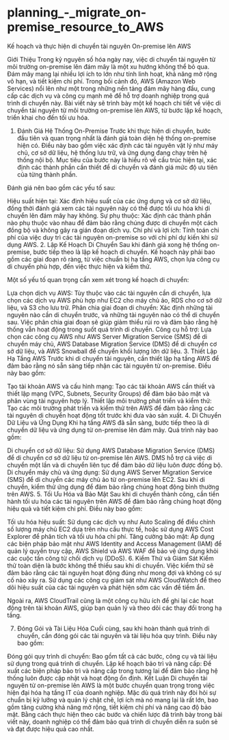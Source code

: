 # planning_-_migrate_on-premise_resource_to_AWS
Kế hoạch và thực hiện di chuyển tài nguyên On-premise lên AWS

Giới Thiệu
Trong kỷ nguyên số hóa ngày nay, việc di chuyển tài nguyên từ môi trường on-premise lên đám mây là một xu hướng không thể bỏ qua. Đám mây mang lại nhiều lợi ích to lớn như tính linh hoạt, khả năng mở rộng vô hạn, và tiết kiệm chi phí. Trong bối cảnh đó, AWS (Amazon Web Services) nổi lên như một trong những nền tảng đám mây hàng đầu, cung cấp các dịch vụ và công cụ mạnh mẽ để hỗ trợ doanh nghiệp trong quá trình di chuyển này. Bài viết này sẽ trình bày một kế hoạch chi tiết về việc di chuyển tài nguyên từ môi trường on-premise lên AWS, từ bước lập kế hoạch, triển khai cho đến tối ưu hóa.

1. Đánh Giá Hệ Thống On-Premise
Trước khi thực hiện di chuyển, bước đầu tiên và quan trọng nhất là đánh giá toàn diện hệ thống on-premise hiện có. Điều này bao gồm việc xác định các tài nguyên vật lý như máy chủ, cơ sở dữ liệu, hệ thống lưu trữ, và ứng dụng đang chạy trên hệ thống nội bộ. Mục tiêu của bước này là hiểu rõ về cấu trúc hiện tại, xác định các thành phần cần thiết để di chuyển và đánh giá mức độ ưu tiên của từng thành phần.

Đánh giá nên bao gồm các yếu tố sau:

Hiệu suất hiện tại: Xác định hiệu suất của các ứng dụng và cơ sở dữ liệu, đồng thời đánh giá xem các tài nguyên này có thể được tối ưu hóa khi di chuyển lên đám mây hay không.
Sự phụ thuộc: Xác định các thành phần nào phụ thuộc vào nhau để đảm bảo rằng chúng được di chuyển một cách đồng bộ và không gây ra gián đoạn dịch vụ.
Chi phí và lợi ích: Tính toán chi phí của việc duy trì các tài nguyên on-premise so với chi phí dự kiến khi sử dụng AWS.
2. Lập Kế Hoạch Di Chuyển
Sau khi đánh giá xong hệ thống on-premise, bước tiếp theo là lập kế hoạch di chuyển. Kế hoạch này phải bao gồm các giai đoạn rõ ràng, từ việc chuẩn bị hạ tầng AWS, chọn lựa công cụ di chuyển phù hợp, đến việc thực hiện và kiểm thử.

Một số yếu tố quan trọng cần xem xét trong kế hoạch di chuyển:

Lựa chọn dịch vụ AWS: Tùy thuộc vào các tài nguyên cần di chuyển, lựa chọn các dịch vụ AWS phù hợp như EC2 cho máy chủ ảo, RDS cho cơ sở dữ liệu, và S3 cho lưu trữ.
Phân chia giai đoạn di chuyển: Xác định những tài nguyên nào cần di chuyển trước, và những tài nguyên nào có thể di chuyển sau. Việc phân chia giai đoạn sẽ giúp giảm thiểu rủi ro và đảm bảo rằng hệ thống vẫn hoạt động trong suốt quá trình di chuyển.
Công cụ hỗ trợ: Lựa chọn các công cụ AWS như AWS Server Migration Service (SMS) để di chuyển máy chủ, AWS Database Migration Service (DMS) để di chuyển cơ sở dữ liệu, và AWS Snowball để chuyển khối lượng lớn dữ liệu.
3. Thiết Lập Hạ Tầng AWS
Trước khi di chuyển tài nguyên, cần thiết lập hạ tầng AWS để đảm bảo rằng nó sẵn sàng tiếp nhận các tài nguyên từ on-premise. Điều này bao gồm:

Tạo tài khoản AWS và cấu hình mạng: Tạo các tài khoản AWS cần thiết và thiết lập mạng (VPC, Subnets, Security Groups) để đảm bảo bảo mật và phân vùng tài nguyên hợp lý.
Thiết lập môi trường phát triển và kiểm thử: Tạo các môi trường phát triển và kiểm thử trên AWS để đảm bảo rằng các tài nguyên di chuyển hoạt động tốt trước khi đưa vào sản xuất.
4. Di Chuyển Dữ Liệu và Ứng Dụng
Khi hạ tầng AWS đã sẵn sàng, bước tiếp theo là di chuyển dữ liệu và ứng dụng từ on-premise lên đám mây. Quá trình này bao gồm:

Di chuyển cơ sở dữ liệu: Sử dụng AWS Database Migration Service (DMS) để di chuyển cơ sở dữ liệu từ on-premise lên AWS. DMS hỗ trợ cả việc di chuyển một lần và di chuyển liên tục để đảm bảo dữ liệu luôn được đồng bộ.
Di chuyển máy chủ và ứng dụng: Sử dụng AWS Server Migration Service (SMS) để di chuyển các máy chủ ảo từ on-premise lên EC2. Sau khi di chuyển, kiểm thử ứng dụng để đảm bảo rằng chúng hoạt động bình thường trên AWS.
5. Tối Ưu Hóa và Bảo Mật
Sau khi di chuyển thành công, cần tiến hành tối ưu hóa các tài nguyên trên AWS để đảm bảo rằng chúng hoạt động hiệu quả và tiết kiệm chi phí. Điều này bao gồm:

Tối ưu hóa hiệu suất: Sử dụng các dịch vụ như Auto Scaling để điều chỉnh số lượng máy chủ EC2 dựa trên nhu cầu thực tế, hoặc sử dụng AWS Cost Explorer để phân tích và tối ưu hóa chi phí.
Tăng cường bảo mật: Áp dụng các biện pháp bảo mật như AWS Identity and Access Management (IAM) để quản lý quyền truy cập, AWS Shield và AWS WAF để bảo vệ ứng dụng khỏi các cuộc tấn công từ chối dịch vụ (DDoS).
6. Kiểm Thử và Giám Sát
Kiểm thử toàn diện là bước không thể thiếu sau khi di chuyển. Việc kiểm thử sẽ đảm bảo rằng các tài nguyên hoạt động đúng như mong đợi và không có sự cố nào xảy ra. Sử dụng các công cụ giám sát như AWS CloudWatch để theo dõi hiệu suất của các tài nguyên và phát hiện sớm các vấn đề tiềm ẩn.

Ngoài ra, AWS CloudTrail cũng là một công cụ hữu ích để ghi lại các hoạt động trên tài khoản AWS, giúp bạn quản lý và theo dõi các thay đổi trong hạ tầng.

7. Đóng Gói và Tài Liệu Hóa
Cuối cùng, sau khi hoàn thành quá trình di chuyển, cần đóng gói các tài nguyên và tài liệu hóa quy trình. Điều này bao gồm:

Đóng gói quy trình di chuyển: Bao gồm tất cả các bước, công cụ và tài liệu sử dụng trong quá trình di chuyển.
Lập kế hoạch bảo trì và nâng cấp: Đề xuất các biện pháp bảo trì và nâng cấp trong tương lai để đảm bảo rằng hệ thống luôn được cập nhật và hoạt động ổn định.
Kết Luận
Di chuyển tài nguyên từ on-premise lên AWS là một bước chuyển quan trọng trong việc hiện đại hóa hạ tầng IT của doanh nghiệp. Mặc dù quá trình này đòi hỏi sự chuẩn bị kỹ lưỡng và quản lý chặt chẽ, lợi ích mà nó mang lại là rất lớn, bao gồm tăng cường khả năng mở rộng, tiết kiệm chi phí và nâng cao độ bảo mật. Bằng cách thực hiện theo các bước và chiến lược đã trình bày trong bài viết này, doanh nghiệp có thể đảm bảo quá trình di chuyển diễn ra suôn sẻ và đạt được hiệu quả cao nhất.
